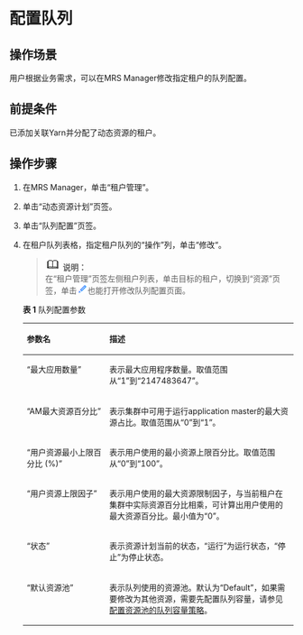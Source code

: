 # 配置队列<a name="ZH-CN_TOPIC_0174499475"></a>

## 操作场景<a name="zh-cn_topic_0035271549_section3272361620242"></a>

用户根据业务需求，可以在MRS Manager修改指定租户的队列配置。

## 前提条件<a name="zh-cn_topic_0035271549_section3962351620239"></a>

已添加关联Yarn并分配了动态资源的租户。

## 操作步骤<a name="zh-cn_topic_0035271549_section61061662030"></a>

1.  在MRS Manager，单击“租户管理”。
2.  单击“动态资源计划”页签。
3.  单击“队列配置”页签。
4.  在租户队列表格，指定租户队列的“操作”列，单击“修改“。

    >![](public_sys-resources/icon-note.gif) **说明：**   
    >在“租户管理”页签左侧租户列表，单击目标的租户，切换到“资源”页签，单击![](figures/icon_mrs_clip.gif)也能打开修改队列配置页面。  

    **表 1**  队列配置参数

    <a name="zh-cn_topic_0035271549_table4944872120414"></a>
    <table><thead align="left"><tr id="zh-cn_topic_0035271549_row5801156820414"><th class="cellrowborder" valign="top" width="30.5%" id="mcps1.2.3.1.1"><p id="zh-cn_topic_0035271549_p131655020414"><a name="zh-cn_topic_0035271549_p131655020414"></a><a name="zh-cn_topic_0035271549_p131655020414"></a><strong id="zh-cn_topic_0035271549_b6420268220440"><a name="zh-cn_topic_0035271549_b6420268220440"></a><a name="zh-cn_topic_0035271549_b6420268220440"></a>参数名</strong></p>
    </th>
    <th class="cellrowborder" valign="top" width="69.5%" id="mcps1.2.3.1.2"><p id="zh-cn_topic_0035271549_p3953176220414"><a name="zh-cn_topic_0035271549_p3953176220414"></a><a name="zh-cn_topic_0035271549_p3953176220414"></a><strong id="zh-cn_topic_0035271549_b3303478720440"><a name="zh-cn_topic_0035271549_b3303478720440"></a><a name="zh-cn_topic_0035271549_b3303478720440"></a>描述</strong></p>
    </th>
    </tr>
    </thead>
    <tbody><tr id="zh-cn_topic_0035271549_row4795612120414"><td class="cellrowborder" valign="top" width="30.5%" headers="mcps1.2.3.1.1 "><p id="zh-cn_topic_0035271549_p5924061320414"><a name="zh-cn_topic_0035271549_p5924061320414"></a><a name="zh-cn_topic_0035271549_p5924061320414"></a>“最大应用数量”</p>
    </td>
    <td class="cellrowborder" valign="top" width="69.5%" headers="mcps1.2.3.1.2 "><p id="zh-cn_topic_0035271549_p3376038220414"><a name="zh-cn_topic_0035271549_p3376038220414"></a><a name="zh-cn_topic_0035271549_p3376038220414"></a>表示最大应用程序数量。取值范围从“1”到“2147483647”。</p>
    </td>
    </tr>
    <tr id="zh-cn_topic_0035271549_row3540798720414"><td class="cellrowborder" valign="top" width="30.5%" headers="mcps1.2.3.1.1 "><p id="zh-cn_topic_0035271549_p4947466520414"><a name="zh-cn_topic_0035271549_p4947466520414"></a><a name="zh-cn_topic_0035271549_p4947466520414"></a>“AM最大资源百分比”</p>
    </td>
    <td class="cellrowborder" valign="top" width="69.5%" headers="mcps1.2.3.1.2 "><p id="zh-cn_topic_0035271549_p4802492820414"><a name="zh-cn_topic_0035271549_p4802492820414"></a><a name="zh-cn_topic_0035271549_p4802492820414"></a>表示集群中可用于运行application master的最大资源占比。取值范围从“0”到“1”。</p>
    </td>
    </tr>
    <tr id="zh-cn_topic_0035271549_row2957117120414"><td class="cellrowborder" valign="top" width="30.5%" headers="mcps1.2.3.1.1 "><p id="zh-cn_topic_0035271549_p4645465420414"><a name="zh-cn_topic_0035271549_p4645465420414"></a><a name="zh-cn_topic_0035271549_p4645465420414"></a>“用户资源最小上限百分比 (%)”</p>
    </td>
    <td class="cellrowborder" valign="top" width="69.5%" headers="mcps1.2.3.1.2 "><p id="zh-cn_topic_0035271549_p473060520414"><a name="zh-cn_topic_0035271549_p473060520414"></a><a name="zh-cn_topic_0035271549_p473060520414"></a>表示用户使用的最小资源上限百分比。取值范围从“0”到“100”。</p>
    </td>
    </tr>
    <tr id="zh-cn_topic_0035271549_row4257544820414"><td class="cellrowborder" valign="top" width="30.5%" headers="mcps1.2.3.1.1 "><p id="zh-cn_topic_0035271549_p2605923320414"><a name="zh-cn_topic_0035271549_p2605923320414"></a><a name="zh-cn_topic_0035271549_p2605923320414"></a>“用户资源上限因子”</p>
    </td>
    <td class="cellrowborder" valign="top" width="69.5%" headers="mcps1.2.3.1.2 "><p id="zh-cn_topic_0035271549_p3042309020414"><a name="zh-cn_topic_0035271549_p3042309020414"></a><a name="zh-cn_topic_0035271549_p3042309020414"></a>表示用户使用的最大资源限制因子，与当前租户在集群中实际资源百分比相乘，可计算出用户使用的最大资源百分比。最小值为“0”。</p>
    </td>
    </tr>
    <tr id="zh-cn_topic_0035271549_row537235720414"><td class="cellrowborder" valign="top" width="30.5%" headers="mcps1.2.3.1.1 "><p id="zh-cn_topic_0035271549_p3250779820414"><a name="zh-cn_topic_0035271549_p3250779820414"></a><a name="zh-cn_topic_0035271549_p3250779820414"></a>“状态”</p>
    </td>
    <td class="cellrowborder" valign="top" width="69.5%" headers="mcps1.2.3.1.2 "><p id="zh-cn_topic_0035271549_p1588602020414"><a name="zh-cn_topic_0035271549_p1588602020414"></a><a name="zh-cn_topic_0035271549_p1588602020414"></a>表示资源计划当前的状态，“运行”为运行状态，“停止”为停止状态。</p>
    </td>
    </tr>
    <tr id="zh-cn_topic_0035271549_row875645720414"><td class="cellrowborder" valign="top" width="30.5%" headers="mcps1.2.3.1.1 "><p id="zh-cn_topic_0035271549_p3818442920414"><a name="zh-cn_topic_0035271549_p3818442920414"></a><a name="zh-cn_topic_0035271549_p3818442920414"></a>“默认资源池”</p>
    </td>
    <td class="cellrowborder" valign="top" width="69.5%" headers="mcps1.2.3.1.2 "><p id="zh-cn_topic_0035271549_p593100820414"><a name="zh-cn_topic_0035271549_p593100820414"></a><a name="zh-cn_topic_0035271549_p593100820414"></a>表示队列使用的资源池。默认为“Default”，如果需要修改为其他资源，需要先配置队列容量，请参见<a href="配置资源池的队列容量策略-157.md#ZH-CN_TOPIC_0174499476">配置资源池的队列容量策略</a>。</p>
    </td>
    </tr>
    </tbody>
    </table>


